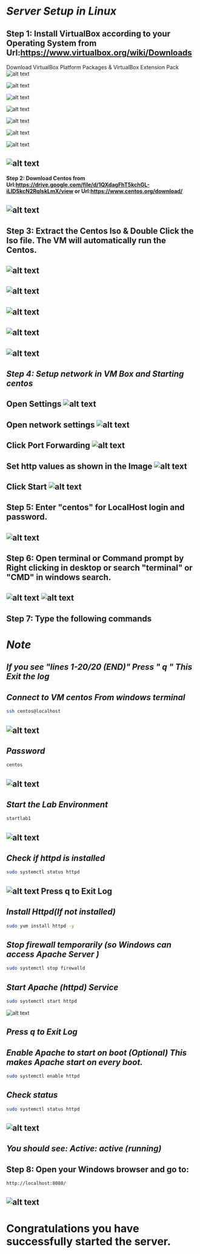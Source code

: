 # ***Server Setup in Linux***

**Step 1: Install VirtualBox according to your Operating System from Url:https://www.virtualbox.org/wiki/Downloads**
---
Download VirtualBox Platform Packages \& VirtualBox Extension Pack 
![alt text](image.png)

![alt text](image-3.png)

![alt text](image-4.png)

![alt text](image-17.png)

![alt text](image-18.png)

![alt text](image-5.png)

![alt text](image-6.png)

![alt text](image-7.png)
---
**Step 2: Download Centos from Url:https://drive.google.com/file/d/1QXdagFhT5kchGL-iLlDSkcN2RqIskLmX/view or Url:https://www.centos.org/download/**

![alt text](image-16.png)
---
**Step 3: Extract the Centos Iso \& Double Click the Iso file. The VM will automatically run the Centos.**
---
![alt text](image-1.png)
---
![alt text](image-2.png)
---
![alt text](image-8.png)
---
![alt text](image-24.png)
---
![alt text](image-19.png)
---
***Step 4: Setup network in VM Box and Starting centos***
---
**Open Settings**
![alt text](image-20.png)
---
**Open network settings**
![alt text](image-21.png)
---
**Click Port Forwarding**
![alt text](image-22.png)
---
**Set http values as shown in the Image**
![alt text](image-23.png)
---
**Click Start**
![alt text](image-25.png)
---

**Step 5: Enter "centos" for LocalHost login and password.**
---
![alt text](image-10.png)
---

**Step 6: Open terminal or Command prompt by Right clicking in desktop or search "terminal" or "CMD" in windows search.**
---
![alt text](image-11.png)
![alt text](image-12.png)
---
**Step 7: Type the following commands**
---


# ***Note***

   ***If you see "lines 1-20/20 (END)" Press " q "***
   ***This Exit the log***
---


***Connect to VM centos From windows terminal***
---
```sh
ssh centos@localhost
```
![alt text](image-26.png)
---
***Password*** 
---
```sh
centos
```
![alt text](image-27.png)
---
***Start the Lab Environment*** 
---
```sh
startlab1
```
![alt text](image-13.png)
---

***Check if httpd is installed***
---
```sh
sudo systemctl status httpd
```
![alt text](image-28.png)
**Press q to Exit Log**
---

***Install Httpd(If not installed)***
---
```sh
sudo yum install httpd -y
```

***Stop firewall temporarily (so Windows can access Apache Server )***
---
```sh
sudo systemctl stop firewalld
```


***Start Apache (httpd) Service***
---
```sh
sudo systemctl start httpd
```
![alt text](image-29.png)

***Press q to Exit Log***
---

***Enable Apache to start on boot (Optional)***
***This makes Apache start on every boot.***
---
```sh
sudo systemctl enable httpd
```
***Check status***
---
```sh
sudo systemctl status httpd
```
![alt text](image-15.png)
---

***You should see:***
***Active: active (running)***
---

**Step 8: Open your Windows browser and go to:**
---
```sh
http://localhost:8080/
```
![alt text](image-14.png)
---


**Congratulations you  have successfully started the server.**
===


